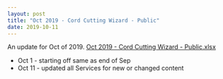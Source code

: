 ```yaml
---
layout: post
title: "Oct 2019 - Cord Cutting Wizard - Public"
date: 2019-10-11
---
```

<p>An update for Oct of 2019. <a href="/Oct 2019 - Cord Cutting Wizard - Public.xlsx">Oct 2019 - Cord Cutting Wizard - Public.xlsx</a>
  <p>
    <ul>
      <li>Oct 1 - starting off same as end of Sep
      <li>Oct 11 - updated all Services for new or changed content

